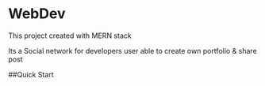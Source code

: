 # WebDev
This project created with MERN stack

Its a Social network for developers
user able to create own portfolio & share post

##Quick Start
